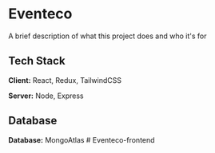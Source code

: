 
# Eventeco

A brief description of what this project does and who it's for


## Tech Stack

**Client:** React, Redux, TailwindCSS

**Server:** Node, Express


## Database
**Database:** MongoAtlas #   E v e n t e c o - f r o n t e n d  
 